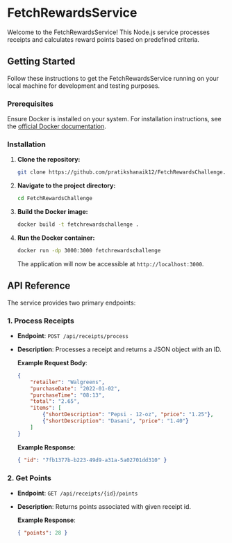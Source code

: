 # FetchRewardsService

Welcome to the FetchRewardsService! This Node.js service processes receipts and calculates reward points based on predefined criteria.

## Getting Started

Follow these instructions to get the FetchRewardsService running on your local machine for development and testing purposes.

### Prerequisites

Ensure Docker is installed on your system. For installation instructions, see the [official Docker documentation](https://docs.docker.com/get-docker/).

### Installation

1. **Clone the repository:**

    ```sh
    git clone https://github.com/pratikshanaik12/FetchRewardsChallenge.git
    ```

2. **Navigate to the project directory:**

    ```sh
    cd FetchRewardsChallenge
    ```

3. **Build the Docker image:**

    ```sh
    docker build -t fetchrewardschallenge .
    ```

4. **Run the Docker container:**

    ```sh
    docker run -dp 3000:3000 fetchrewardschallenge
    ```

    The application will now be accessible at `http://localhost:3000`.

## API Reference

The service provides two primary endpoints:

### 1. Process Receipts

- **Endpoint**: `POST /api/receipts/process`
- **Description**: Processes a receipt and returns a JSON object with an ID.

    **Example Request Body**:

    ```json
    {
        "retailer": "Walgreens",
        "purchaseDate": "2022-01-02",
        "purchaseTime": "08:13",
        "total": "2.65",
        "items": [
            {"shortDescription": "Pepsi - 12-oz", "price": "1.25"},
            {"shortDescription": "Dasani", "price": "1.40"}
        ]
    }
    ```

    **Example Response**:

    ```json
    { "id": "7fb1377b-b223-49d9-a31a-5a02701dd310" }
    ```

### 2. Get Points

- **Endpoint**: `GET /api/receipts/{id}/points`
- **Description**: Returns points associated with given receipt id.

    **Example Response**:

    ```json
    { "points": 28 }
    ```
